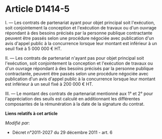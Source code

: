 # Article D1414-5

I. ― Les contrats de partenariat ayant pour objet principal soit l'exécution, soit conjointement la conception et l'exécution
de travaux ou d'un ouvrage répondant à des besoins précisés par la personne publique contractante peuvent être passés selon
une procédure négociée avec publication d'un avis d'appel public à la concurrence lorsque leur montant est inférieur à un
seuil fixé à 5 000 000 € HT. 

II. ― Les contrats de partenariat n'ayant pas pour objet principal soit l'exécution, soit conjointement la conception et
l'exécution de travaux ou d'un ouvrage répondant à des besoins précisés par la personne publique contractante, peuvent être
passés selon une procédure négociée avec publication d'un avis d'appel public à la concurrence lorsque leur montant est
inférieur à un seuil fixé à 200 000 € HT. 

III. ― Le montant des contrats de partenariat mentionné aux 1° et 2° pour l'appréciation des seuils est calculé en
additionnant les différentes composantes de la rémunération à la date de la signature du contrat.

**Liens relatifs à cet article**

_Modifié par_:

  - Décret n°2011-2027 du 29 décembre 2011 - art. 6
